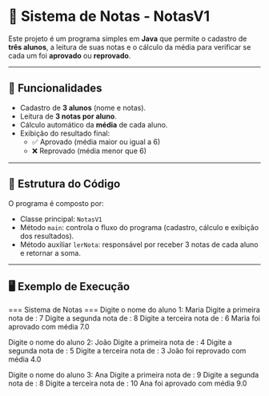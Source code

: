 # 📘 Sistema de Notas - NotasV1

Este projeto é um programa simples em **Java** que permite o cadastro de **três alunos**, a leitura de suas notas e o cálculo da média para verificar se cada um foi **aprovado** ou **reprovado**.

---

## 🚀 Funcionalidades
- Cadastro de **3 alunos** (nome e notas).
- Leitura de **3 notas por aluno**.
- Cálculo automático da **média** de cada aluno.
- Exibição do resultado final:
  - ✅ Aprovado (média maior ou igual a 6)  
  - ❌ Reprovado (média menor que 6)

---

## 📂 Estrutura do Código
O programa é composto por:
- Classe principal: `NotasV1`
- Método `main`: controla o fluxo do programa (cadastro, cálculo e exibição dos resultados).
- Método auxiliar `lerNota`: responsável por receber 3 notas de cada aluno e retornar a soma.

---

## 🖥️ Exemplo de Execução

=== Sistema de Notas ===
Digite o nome do aluno 1:
Maria
Digite a primeira nota de :
7
Digite a segunda nota de :
8
Digite a terceira nota de :
6
Maria foi aprovado com média 7.0

Digite o nome do aluno 2:
João
Digite a primeira nota de :
4
Digite a segunda nota de :
5
Digite a terceira nota de :
3
João foi reprovado com média 4.0

Digite o nome do aluno 3:
Ana
Digite a primeira nota de :
9
Digite a segunda nota de :
8
Digite a terceira nota de :
10
Ana foi aprovado com média 9.0
